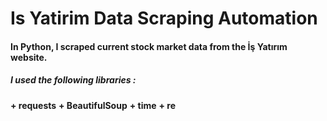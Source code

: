 # **Is Yatirim Data Scraping Automation**
#### In Python, I scraped current stock market data from the İş Yatırım website.

##### I used the following libraries **:**

**+ requests**
**+ BeautifulSoup**
**+ time**
**+ re**
